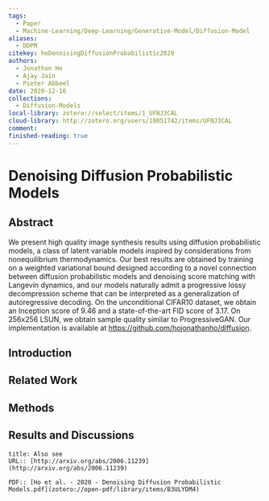 ```yaml
---
tags:
  - Paper
  - Machine-Learning/Deep-Learning/Generative-Model/Diffusion-Model
aliases:
  - DDPM
citekey: hoDenoisingDiffusionProbabilistic2020
authors:
  - Jonathan Ho
  - Ajay Jain
  - Pieter Abbeel
date: 2020-12-16
collections:
  - Diffusion-Models
local-library: zotero://select/items/1_UFNJ3CAL
cloud-library: http://zotero.org/users/10051742/items/UFNJ3CAL
comment: 
finished-reading: true
---
```



# Denoising Diffusion Probabilistic Models

## Abstract

We present high quality image synthesis results using diffusion probabilistic models, a class of latent variable models inspired by considerations from nonequilibrium thermodynamics. Our best results are obtained by training on a weighted variational bound designed according to a novel connection between diffusion probabilistic models and denoising score matching with Langevin dynamics, and our models naturally admit a progressive lossy decompression scheme that can be interpreted as a generalization of autoregressive decoding. On the unconditional CIFAR10 dataset, we obtain an Inception score of 9.46 and a state-of-the-art FID score of 3.17. On 256x256 LSUN, we obtain sample quality similar to ProgressiveGAN. Our implementation is available at https://github.com/hojonathanho/diffusion.


## Introduction

## Related Work

## Methods

## Results and Discussions

```ad-seealso
title: Also see
URL:: [http://arxiv.org/abs/2006.11239](http://arxiv.org/abs/2006.11239)

PDF:: [Ho et al. - 2020 - Denoising Diffusion Probabilistic Models.pdf](zotero://open-pdf/library/items/B3ULYDM4)
```
